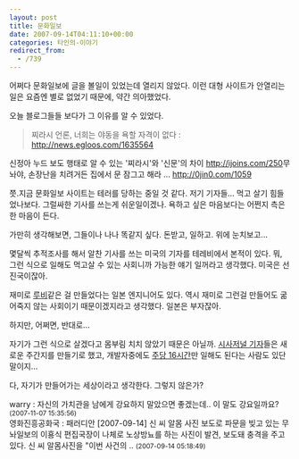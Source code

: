 ```yaml
---
layout: post
title: 문화일보
date: 2007-09-14T04:11:10+00:00
categories: 타인의-이야기
redirect_from:
  - /739
---
```


어쩌다 문화일보에 글을 볼일이 있었는데 열리지 않았다. 이런 대형 사이트가 안열리는 일은 요즘엔 별로 없었기 때문에, 약간 의아했었다.

오늘 블로그들들 보다가 그 이유를 알 수 있었다.

> <a title="찌라시 언론, 너희는 야동을 욕할 자격이 없다" name="1635564"></a>찌라시 언론, 너희는 야동을 욕할 자격이 없다 : <a href="http://news.egloos.com/1635564" target="_blank">http://news.egloos.com/1635564</a>

신정아 누드 보도 행태로 알 수 있는 '찌라시'와 '신문'의 차이 <a href="http://ijoins.com/250" target="_blank">http://ijoins.com/250</a>무놔야, 손장난을 치려거든 집에서 문 잠그고 해라 ... <a href="http://0jin0.com/1059" target="_blank">http://0jin0.com/1059</a>

쯧.지금 문화일보 사이트는 테러를 당하는 중일 것 같다. 저기 기자들... 먹고 살기 힘들었나보다. 그럴싸한 기사를 쓰는게 쉬운일이겠나. 욕하고 싶은 마음보다는 어쩐지 측은한 마음이 든다.

가만히 생각해보면, 그들이나 나나 똑같지 싶다. 돈받고, 일하고. 위에 눈치보고...

몇달씩 추적조사를 해서 알찬 기사를 쓰는 미국의 기자를 테레비에서 본적이 있다. 뭐, 그런 식으로 일해도 먹고살 수 있는 사회니까 가능한 얘기 일꺼라고 생각했다. 미국은 선진국이잖아.

재미로 <a href="http://jinto.pe.kr/223" target="_blank">루비</a>같은 걸 만들었다는 일본 엔지니어도 있다. 역시 재미로 그런걸 만들어도 굶어죽지 않는 사회이기 때문이겠지라고 생각했다. 일본은 부자잖아.

하지만, 어쩌면, 반대로...

자기가 그런 식으로 살겠다고 몸부림 치치 않았기 때문은 아닐까. <a href="http://blog.ohmynews.com/noalchol/187125" target="_blank">시사저널 기자</a>들은 새로운 주간지를 만들기로 했고, 개발자중에도 <a href="http://agile.egloos.com/3584363" target="_blank">주당 16시간</a>만 일해도 된다는 사람도 있단 말이지...

다, 자기가 만들어가는 세상이라고 생각한다. 그렇지 않은가?
<div id=comments>
<div class=comment>
<!--- cmt:1115 --->
<!--- mail: --->
<!--- parent:0 --->
warry : 
자신의 가치관을 남에게 강요하지 말았으면 좋겠는데.. 이 말도 강요일까요?
 <small>(2007-11-07 15:35:56)</small>
</div>
<div class=comment>
<!--- cmt:1116 --->
<!--- mail: --->
<!--- parent:0 --->
영화진흥공화국 : 
패러디안 [2007-09-14] 신 씨 알몸 사진 보도로 파문을 빚고 있는 무놔일보의 이횽식 편집국장이 나체로 노상방뇨를 하는 사진이 발견, 보도돼 충격을 주고 있다. 신 씨 알몸사진을 "이번 사건의 ..
 <small>(2007-09-14 05:18:49)</small>
</div>
</div>

